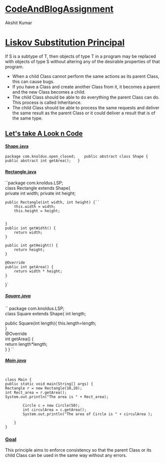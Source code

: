 # [**CodeAndBlogAssignment**]()

Akshit Kumar

# [Liskov Substitution Principal]()
If S is a subtype of T, then objects of type T in a program may be replaced with objects of type S without altering any of the desirable properties of that program.

* When a child Class cannot perform the same actions as its parent Class, this can cause bugs.    
* If you have a Class and create another Class from it, it becomes a parent and the new Class becomes a child.               
* The child Class should be able to do everything the parent Class can do. This process is called Inheritance.
* The child Class should be able to process the same requests and deliver the same result as the parent Class or it could deliver a result that is of the same type.
## [Let's take A Look n Code]()

#### [**Shape.java** ]()   
`package com.knoldus.open_closed;   
public abstract class Shape {   
public abstract int getArea();  
}
`
#### [**Rectangle.java**]()

``package  com.knoldus.LSP;     
class Rectangle extends Shape{     
private int width;
private int height;

    public Rectangle(int width, int height) {``
        this.width = width;
        this.height = height;


    }
    public int getWidth() {
        return width;
    }

    public int getHeight() {
        return height;
    }

    @Override
    public int getArea() {
        return width * height;
    }

}`

##### **[Square.java]()**
`` package com.knoldus.LSP;    
class Square extends Shape{
int length;

public Square(int length){
this.length=length;  
}  
@Override  
int getArea() {  
return length*length;  
    } }  ``

###### [**Main.java**]()

```package com.knoldus.open_closed;

class Main {
public static void main(String[] args) {
Rectangle r = new Rectangle(10,20);
int Rect_area = r.getArea();
System.out.println("The area is " + Rect_area);

        Circle c = new Circle(50);
        int circulArea = c.getArea();
        System.out.println("The area of Circle is " + circulArea );

    }
}
``` 

### [Goal   ]()
This principle aims to enforce consistency so that the parent Class or its child Class can be used in the same way without any errors.
